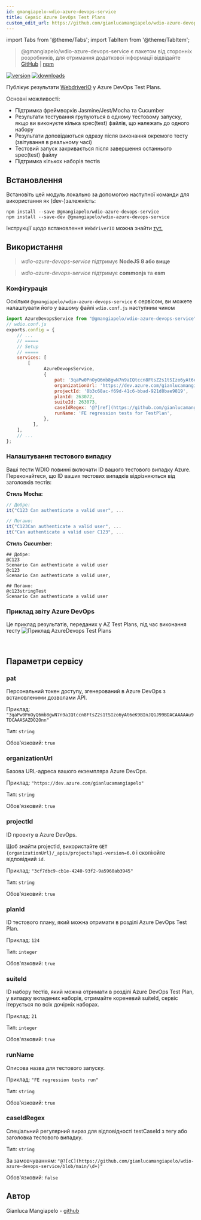 ```yaml
---
id: gmangiapelo-wdio-azure-devops-service
title: Сервіс Azure DevOps Test Plans
custom_edit_url: https://github.com/gianlucamangiapelo/wdio-azure-devops-service/edit/main/README.md
---
```


import Tabs from '@theme/Tabs';
import TabItem from '@theme/TabItem';

> @gmangiapelo/wdio-azure-devops-service є пакетом від сторонніх розробників, для отримання додаткової інформації відвідайте [GitHub](https://github.com/gianlucamangiapelo/wdio-azure-devops-service) | [npm](https://www.npmjs.com/package/@gmangiapelo/wdio-azure-devops-service)

[![version](https://img.shields.io/npm/v/@gmangiapelo/wdio-azure-devops-service.svg)](https://www.npmjs.com/package/@gmangiapelo/wdio-azure-devops-service)
[![downloads](https://img.shields.io/npm/dt/@gmangiapelo/wdio-azure-devops-service.svg)](https://www.npmjs.com/package/@gmangiapelo/wdio-azure-devops-service)

Публікує результати [WebdriverIO](https://webdriver.io/) у Azure DevOps Test Plans.

Основні можливості:

* Підтримка фреймворків Jasmine/Jest/Mocha та Cucumber
* Результати тестування групуються в одному тестовому запуску, якщо ви виконуєте кілька spec(test) файлів, що належать до одного набору
* Результати доповідаються одразу після виконання окремого тесту (звітування в реальному часі)
* Тестовий запуск закривається після завершення останнього spec(test) файлу
* Підтримка кількох наборів тестів


## Встановлення

Встановіть цей модуль локально за допомогою наступної команди для використання як (dev-)залежність:

```shell
npm install --save @gmangiapelo/wdio-azure-devops-service
npm install --save-dev @gmangiapelo/wdio-azure-devops-service
```

Інструкції щодо встановлення `WebdriverIO` можна знайти [тут.](https://webdriver.io/docs/gettingstarted)

## Використання

> _wdio-azure-devops-service_ підтримує **NodeJS 8 або вище**

> _wdio-azure-devops-service_ підтримує **commonjs** та **esm**

### Конфігурація

Оскільки `@gmangiapelo/wdio-azure-devops-service` є сервісом, ви можете налаштувати його у вашому файлі `wdio.conf.js` наступним чином

```js
import AzureDevopsService from "@gmangiapelo/wdio-azure-devops-service";
// wdio.conf.js
exports.config = {
    // ...
    // =====
    // Setup
    // =====
    services: [
        [
              AzureDevopsService,
              {
                  pat: '3qaPw0PnOyQ6mb8gwN7n9aIQtccn8FtsZ2s1tSIzo6yAt6eK9BInJQGJ99BDACAAAAAu9TDCAAASAZDO2Onn',
                  organizationUrl: 'https://dev.azure.com/gianlucamangiapelo',
                  projectId: '8b3c68ac-f69d-41c6-bbad-921d8bae9819',
                  planId: 263072,
                  suiteId: 263073,
                  caseIdRegex: '@?[ref](https://github.com/gianlucamangiapelo/wdio-azure-devops-service/blob/main/\\d+)',
                  runName: 'FE regression tests for TestPlan',
              },
          ],
    ],
    // ...
};
```

### Налаштування тестового випадку

Ваші тести WDIO повинні включати ID вашого тестового випадку Azure. Переконайтеся, що ID ваших тестових випадків відрізняються від заголовків тестів:

**Стиль Mocha:**
```Javascript
// Добре:
it("C123 Can authenticate a valid user", ...

// Погано:
it("C123Can authenticate a valid user", ...
it("Can authenticate a valid user C123", ...
```

**Стиль Cucumber:**
```Gherkin
## Добре:
@C123
Scenario Can authenticate a valid user
@c123
Scenario Can authenticate a valid user,

## Погано:
@c123stringTest
Scenario Can authenticate a valid user
```

### Приклад звіту Azure DevOps

Це приклад результатів, переданих у AZ Test Plans, під час виконання тесту
![Приклад AzureDevops Test Plans](https://github.com/gianlucamangiapelo/wdio-azure-devops-service/blob/main/./img/AZ-DevOps-example.png)

<br />

## Параметри сервісу

### pat

Персональний токен доступу, згенерований в Azure DevOps з встановленими дозволами API.

Приклад: `"3qaPw0PnOyQ6mb8gwN7n9aIQtccn8FtsZ2s1tSIzo6yAt6eK9BInJQGJ99BDACAAAAAu9TDCAAASAZDO2Onn"`

Тип: `string`

Обов'язковий: `true`

### organizationUrl

Базова URL-адреса вашого екземпляра Azure DevOps.

Приклад: `"https://dev.azure.com/gianlucamangiapelo"`

Тип: `string`

Обов'язковий: `true`

### projectId

ID проекту в Azure DevOps.

Щоб знайти projectId, використайте `GET {organizationUrl}/_apis/projects?api-version=6.0` і скопіюйте відповідний `id`.

Приклад: `"3cf7dbc9-cb1e-4240-93f2-9a5960ab3945"`

Тип: `string`

Обов'язковий: `true`

### planId

ID тестового плану, який можна отримати в розділі Azure DevOps Test Plan.

Приклад: `124`

Тип: `integer`

Обов'язковий: `true`

### suiteId

ID набору тестів, який можна отримати в розділі Azure DevOps Test Plan, у випадку вкладених наборів, отримайте кореневий suiteId, сервіс ітерується по всіх дочірніх наборах.

Приклад: `21`

Тип: `integer`

Обов'язковий: `true`

### runName

Описова назва для тестового запуску.

Приклад: `"FE regression tests run"`

Тип: `string`

Обов'язковий: `true`

### caseIdRegex

Спеціальний регулярний вираз для відповідності testCaseId з тегу або заголовка тестового випадку.

Тип: `string`

За замовчуванням: `"@?[cC](https://github.com/gianlucamangiapelo/wdio-azure-devops-service/blob/main/\d+)"`

Обов'язковий: `false`

## Автор
Gianluca Mangiapelo - [github](https://github.com/gianlucamangiapelo)